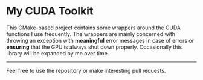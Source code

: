 # My CUDA Toolkit

This CMake-based project contains some wrappers around the CUDA functions I use frequently. 
The wrappers are mainly concerned with throwing an exception with **meaningful** error messages in case of errors or **ensuring** that the GPU is always shut down properly.
Occasionally this library will be expanded by me over time.

---
Feel free to use the repository or make interesting pull requests.

